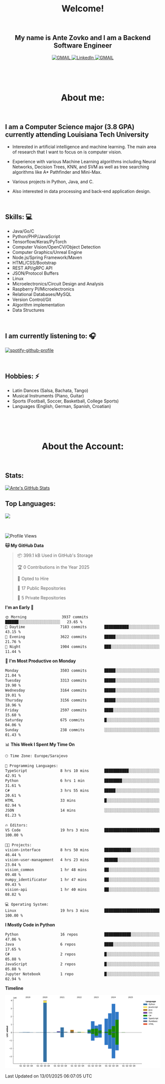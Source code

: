 
<h1 align="center"> Welcome!</h1>
<br>

<h2 align="center">My name is Ante Zovko and I am a Backend Software Engineer</h2> 

<p align= "center">
  <a href="https://mail.google.com/mail/u/0/?view=cm&fs=1&to=antezovko.az@gmail.com&tf=1">
      <img alt="GMAIL" src="https://img.shields.io/badge/Email-Contact-darkred?style=for-the-badge&logo=gmail&labelColor=grey&logoColor=white" />
    </a>
 <a href="https://www.linkedin.com/in/antezovko/">
      <img alt="LinkedIn" src="https://img.shields.io/badge/LinkedIn-Connect-Blue?style=for-the-badge&logo=LinkedIn" />
    </a>
   <a href="https://www.facebook.com/ZovkoAntee/">
      <img alt="GMAIL" src="https://img.shields.io/badge/Facebook-Add%20Friend-darkblue?style=for-the-badge&logo=Facebook&logoColor=white" />
    </a>

  </p>

<br>
<br>
<br>

<h1 align="center">About me:</h1>

<br>

## I am a Computer Science major (3.8 GPA) currently attending Louisiana Tech University
  - Interested in artificial intelligence and machine learning. The main area of research that I want to focus on is computer vision. 

  - Experience with various Machine Learning algorithms including Neural Networks, Decision Trees, KNN, and SVM as well as tree searching algorithms like A* Pathfinder and Mini-Max.

  - Various projects in Python, Java, and C.

   - Also interested in data processing and back-end application design.

<br>

## Skills: 💻
- Java/Go/C
- Python/PHP/JavaScript
- Tensorflow/Keras/PyTorch
- Computer Vision/OpenCV/Object
Detection
- Computer Graphics/Unreal Engine
- Node.js/Spring Framework/Maven 
- HTML/CSS/Bootstrap
- REST API/gRPC API 
- JSON/Protocol Buffers
- Linux 
- Microelectronics/Circuit Design
and Analysis
- Raspberry PI/Microelectronics
- Relational Databases/MySQL 
- Version Control/Git
- Algorithm implementation
- Data Structures


<br>

## I am currently listening to: 🎧
[![spotify-github-profile](https://spotify-github-profile.vercel.app/api/view?uid=u06dtc9h3le4tq61m3x12o9uh&cover_image=true&theme=default&bar_color=53b14f&bar_color_cover=false)](https://github.com/kittinan/spotify-github-profile)

<br>


## Hobbies: ⚡ 
- Latin Dances (Salsa, Bachata, Tango)
- Musical Instruments (Piano, Guitar)
- Sports (Football, Soccer, Basketball, College Sports)
- Languages (English, German, Spanish, Croatian)

<br>
<br>
<br>

<h1 align="center">About the Account:</h1>

<br>

## Stats: 
<a href="https://github.com/AnteZovko23">
  <img align="center" src="https://github-readme-stats.antezovko23.vercel.app/api?username=AnteZovko23&show_icons=true&line_height=27&count_private=true&title_color=ffffff&text_color=c9cacc&icon_color=2bbc8a&bg_color=1d1f21" alt="Ante's GitHub Stats" />
</a>


<br>

## Top Languages:
<img align="center" src="https://github-readme-stats.antezovko23.vercel.app/api/top-langs/?username=AnteZovko23&title_color=ffffff&text_color=c9cacc&icon_color=2bbc8a&bg_color=1d1f21" />






<br>
<br>
<br>


<!--START_SECTION:waka-->
![Profile Views](http://img.shields.io/badge/Profile%20Views-0-blue)

**🐱 My GitHub Data** 

> 📦 399.1 kB Used in GitHub's Storage 
 > 
> 🏆 0 Contributions in the Year 2025
 > 
> 💼 Opted to Hire
 > 
> 📜 17 Public Repositories 
 > 
> 🔑 5 Private Repositories 
 > 
**I'm an Early 🐤** 

```text
🌞 Morning                3937 commits        ██████░░░░░░░░░░░░░░░░░░░   23.65 % 
🌆 Daytime                7183 commits        ███████████░░░░░░░░░░░░░░   43.15 % 
🌃 Evening                3622 commits        █████░░░░░░░░░░░░░░░░░░░░   21.76 % 
🌙 Night                  1904 commits        ███░░░░░░░░░░░░░░░░░░░░░░   11.44 % 
```
📅 **I'm Most Productive on Monday** 

```text
Monday                   3503 commits        █████░░░░░░░░░░░░░░░░░░░░   21.04 % 
Tuesday                  3313 commits        █████░░░░░░░░░░░░░░░░░░░░   19.90 % 
Wednesday                3164 commits        █████░░░░░░░░░░░░░░░░░░░░   19.01 % 
Thursday                 3156 commits        █████░░░░░░░░░░░░░░░░░░░░   18.96 % 
Friday                   2597 commits        ████░░░░░░░░░░░░░░░░░░░░░   15.60 % 
Saturday                 675 commits         █░░░░░░░░░░░░░░░░░░░░░░░░   04.06 % 
Sunday                   238 commits         ░░░░░░░░░░░░░░░░░░░░░░░░░   01.43 % 
```


📊 **This Week I Spent My Time On** 

```text
🕑︎ Time Zone: Europe/Sarajevo

💬 Programming Languages: 
TypeScript               8 hrs 10 mins       ███████████░░░░░░░░░░░░░░   42.91 % 
Python                   6 hrs 1 min         ████████░░░░░░░░░░░░░░░░░   31.61 % 
C#                       3 hrs 55 mins       █████░░░░░░░░░░░░░░░░░░░░   20.61 % 
HTML                     33 mins             █░░░░░░░░░░░░░░░░░░░░░░░░   02.94 % 
JSON                     14 mins             ░░░░░░░░░░░░░░░░░░░░░░░░░   01.23 % 

🔥 Editors: 
VS Code                  19 hrs 3 mins       █████████████████████████   100.00 % 

🐱‍💻 Projects: 
vision-interface         8 hrs 50 mins       ████████████░░░░░░░░░░░░░   46.44 % 
vision-user-management   4 hrs 23 mins       ██████░░░░░░░░░░░░░░░░░░░   23.04 % 
vision_common            1 hr 48 mins        ██░░░░░░░░░░░░░░░░░░░░░░░   09.48 % 
numpy_identificator      1 hr 47 mins        ██░░░░░░░░░░░░░░░░░░░░░░░   09.43 % 
vision-api               1 hr 40 mins        ██░░░░░░░░░░░░░░░░░░░░░░░   08.82 % 

💻 Operating System: 
Linux                    19 hrs 3 mins       █████████████████████████   100.00 % 
```

**I Mostly Code in Python** 

```text
Python                   16 repos            ████████████░░░░░░░░░░░░░   47.06 % 
Java                     6 repos             ████░░░░░░░░░░░░░░░░░░░░░   17.65 % 
C#                       2 repos             █░░░░░░░░░░░░░░░░░░░░░░░░   05.88 % 
JavaScript               2 repos             █░░░░░░░░░░░░░░░░░░░░░░░░   05.88 % 
Jupyter Notebook         1 repo              █░░░░░░░░░░░░░░░░░░░░░░░░   02.94 % 
```



**Timeline**

![Lines of Code chart](https://raw.githubusercontent.com/AnteZovko23/AnteZovko23/master/assets/bar_graph.png)


 Last Updated on 13/01/2025 06:07:05 UTC
<!--END_SECTION:waka-->


